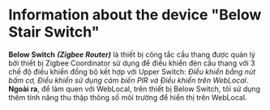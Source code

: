 # Information about the device "Below Stair Switch"
**Below Switch** ***(Zigbee Router)*** là thiết bị công tắc cầu thang được quản lý bởi thiết bị Zigbee Coordinator sử dụng để điều khiển đèn cầu thang với 3 chế độ điều khiển đồng bộ kết hợp với Upper Switch: *Điều khiển bằng nút bấm cơ, Điều khiển sử dụng cảm biến PIR và Điều khiển trên WebLocal*. **Ngoài ra**, để làm quen với WebLocal, trên thiết bị Below Switch, tôi sử dụng thêm tính năng thu thập thông số môi trường để hiển thị trên WebLocal.